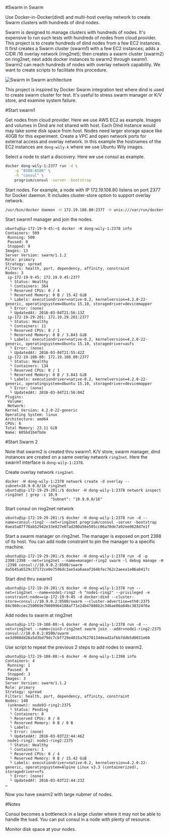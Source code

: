 #Swarm in Swarm

Use Docker-in-Docker(dind) and multi-host overlay network to create Swarm clusters with hundreds of dind nodes.

Swarm is designed to manage clusters with hundreds of nodes. It's expensive to run such tests with hundreds of nodes from cloud provider. This project is to create hundreds of dind nodes from a few EC2 instances. It first creates a Swarm cluster (swarm1) with a few EC2 instances; adds a CIDR /16 overlay network (ring2net); then creates a swarm cluster (swarm2) on ring2net; next adds docker instances to swarm2 through swarm1. Swarm2 can reach hundreds of nodes with overlay network capability. We want to create scripts to facilitate this procedure.

![Swarm in Swarm architecture](https://github.com/dongluochen/container-notes/blob/master/Swarm-in-Swarm/swarm-in-swarm.png)

This project is inspired by Docker Swarm integration test where dind is used to create swarm cluster for test. It's useful to stress swarm manager or K/V store, and examine system failure.

#Start swarm1

Get nodes from cloud provider. Here we use AWS EC2 as example. Images and volumes in Dind are not shared with host. Each Dind instance would may take some disk space from host. Nodes need larger storage space like 40GB for this experiment. Create a VPC and open network ports for external access and overlay network. In this example the hostnames of the EC2 instances are `dong-wily-k` where we use Ubuntu Wily images.

Select a node to start a discovery. Here we use consul as example. 
```bash
docker dong-wily-1:2377 run -d \
    -p "8500:8500" \
    -h "consul" \
    progrium/consul -server -bootstrap
```

Start nodes. For example, a node with IP 172.19.108.80 listens on port 2377 for Docker daemon. It includes cluster-store option to support overlay network. 
```bash
/usr/bin/docker daemon -H 172.19.108.80:2377 -H unix:///var/run/docker.sock --cluster-store=consul://172.19.29.201:8500/swarm --cluster-advertise=172.19.108.80:2377
```

Start swarm1 manager and join the nodes. 
```
ubuntu@ip-172-19-9-45:~$ docker -H dong-wily-1:2378 info
Containers: 509
 Running: 500
 Paused: 0
 Stopped: 9
Images: 13
Server Version: swarm/1.1.2
Role: primary
Strategy: spread
Filters: health, port, dependency, affinity, constraint
Nodes: 3
 ip-172-19-9-45: 172.19.9.45:2377
  └ Status: Healthy
  └ Containers: 364
  └ Reserved CPUs: 0 / 4
  └ Reserved Memory: 0 B / 15.42 GiB
  └ Labels: executiondriver=native-0.2, kernelversion=4.2.0-22-generic, operatingsystem=Ubuntu 15.10, storagedriver=devicemapper
  └ Error: (none)
  └ UpdatedAt: 2016-03-04T21:56:13Z
 ip-172-19-29-201: 172.19.29.201:2377
  └ Status: Healthy
  └ Containers: 11
  └ Reserved CPUs: 0 / 1
  └ Reserved Memory: 0 B / 3.843 GiB
  └ Labels: executiondriver=native-0.2, kernelversion=4.2.0-22-generic, operatingsystem=Ubuntu 15.10, storagedriver=aufs
  └ Error: (none)
  └ UpdatedAt: 2016-03-04T21:55:42Z
 ip-172-19-108-80: 172.19.108.80:2377
  └ Status: Healthy
  └ Containers: 134
  └ Reserved CPUs: 0 / 1
  └ Reserved Memory: 0 B / 3.843 GiB
  └ Labels: executiondriver=native-0.2, kernelversion=4.2.0-22-generic, operatingsystem=Ubuntu 15.10, storagedriver=devicemapper
  └ Error: (none)
  └ UpdatedAt: 2016-03-04T21:56:04Z
Plugins: 
 Volume: 
 Network: 
Kernel Version: 4.2.0-22-generic
Operating System: linux
Architecture: amd64
CPUs: 6
Total Memory: 23.11 GiB
Name: 605bd1b4fbde
```

#Start Swarm 2

Note that swarm2 is created thru swarm1. K/V store, swarm manager, dind instances are created on a same overlay network `ring2net`. Here the swarm1 interface is `dong-wily-1:2378`.

Create overlay network `ring2net`.

```
docker -H dong-wily-1:2378 network create -d overlay --subnet=10.9.0.0/16 ring2net
ubuntu@ip-172-19-29-201:/$ docker -H dong-wily-1:2378 network inspect ring2net | grep -i 10.9
                    "Subnet": "10.9.0.0/16"
```

Start consul on ring2net network

```
ubuntu@ip-172-19-29-201:/$ docker -H dong-wily-1:2378 run -d --name=consul-ring2 --net=ring2net progrium/consul -server -bootstrap
0aea5a87f78ab52942e33e827e07ad200a56e505cc06a70de7a92ee0628d7e1f
```

Start a swarm manager on ring2net. The manager is exposed on port 2398 of its host. You can add node constraint to pin the manager to a specific machine.

```
ubuntu@ip-172-19-29-201:/$ docker -H dong-wily-1:2378 run -d -p 2398:2398 --net=ring2net --name=manager-ring2 swarm -l debug manage -H :2398 consul://10.9.0.2:8500/swarm 
da5b45a6529c37172ce0e7596dc3ae5aa6aeaf264bfec762c2aeea1e06a0417c
```

Start dind thru swarm1
```
ubuntu@ip-172-19-29-201:/$ docker -H dong-wily-1:2378 run --net=ring2net --name=node1-ring2 -h "node1-ring2" --privileged -e constraint:node==ip-172-19-9-45 -d docker:dind --cluster-store=consul://10.9.0.2:8500/swarm --cluster-advertise=eth0:2375
04c960ccec250069e70009964188af71e24b47886b2c346ae86a04bc38324f0a
```

Add nodes to swarm at ring2net
```
ubuntu@ip-172-19-108-80:~$ docker -H dong-wily-1:2378 run -d --net=ring2net --name=join3-ring2net swarm join --addr=node1-ring2:2375 consul://10.0.0.2:8500/swarm
ee3d988dd28a5d3bd79dc7cbf729e4015a76270134dead2afbb7ddb5d0031e60
```

Use script to repeat the previous 2 steps to add nodes to swarm2.
```
ubuntu@ip-172-19-108-80:~$ docker -H dong-wily-1:2398 info 
Containers: 4
 Running: 1
 Paused: 0
 Stopped: 3
Images: 3
Server Version: swarm/1.1.2
Role: primary
Strategy: spread
Filters: health, port, dependency, affinity, constraint
Nodes: 148
 (unknown): node93-ring2:2375
  └ Status: Pending
  └ Containers: 0
  └ Reserved CPUs: 0 / 0
  └ Reserved Memory: 0 B / 0 B
  └ Labels: 
  └ Error: (none)
  └ UpdatedAt: 2016-03-03T22:44:46Z
 node1-ring2: node1-ring2:2375
  └ Status: Healthy
  └ Containers: 1
  └ Reserved CPUs: 0 / 4
  └ Reserved Memory: 0 B / 15.42 GiB
  └ Labels: executiondriver=native-0.2, kernelversion=4.2.0-22-generic, operatingsystem=Alpine Linux v3.3 (containerized), storagedriver=vfs
  └ Error: (none)
  └ UpdatedAt: 2016-03-03T22:44:23Z
…
```

Now you have swarm2 with large nubmer of nodes.

#Notes

Consul becomes a bottleneck in a large cluster where it may not be able to handle the load. You can put consul in a node with plenty of resource.

Monitor disk space at your nodes.
